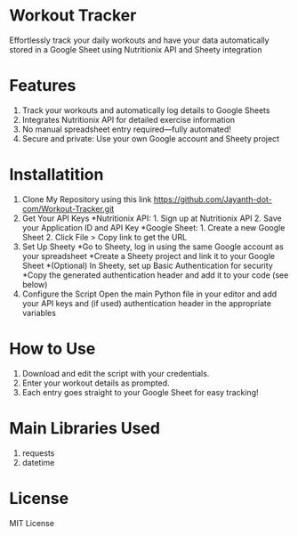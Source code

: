 # Workout Tracker
Effortlessly track your daily workouts and have your data automatically stored in a Google Sheet using Nutritionix API and Sheety integration
# Features
1. Track your workouts and automatically log details to Google Sheets
2. Integrates Nutritionix API for detailed exercise information
3. No manual spreadsheet entry required—fully automated!
4. Secure and private: Use your own Google account and Sheety project
# Installatition
1. Clone My Repository using this link https://github.com/Jayanth-dot-com/Workout-Tracker.git
2. Get Your API Keys
	*Nutritionix API:
		1. Sign up at Nutritionix API
		2. Save your Application ID and API Key
	*Google Sheet:
		1. Create a new Google Sheet
		2. Click File > Copy link to get the URL
3. Set Up Sheety
	*Go to Sheety, log in using the same Google account as your spreadsheet
	*Create a Sheety project and link it to your Google Sheet
	*(Optional) In Sheety, set up Basic Authentication for security
	*Copy the generated authentication header and add it to your code (see below)
4. Configure the Script
Open the main Python file in your editor and add your API keys and (if used) authentication header in the appropriate variables
# How to Use
1. Download and edit the script with your credentials.
2. Enter your workout details as prompted.
3. Each entry goes straight to your Google Sheet for easy tracking!
# Main Libraries Used
1. requests
2. datetime
# License
MIT License